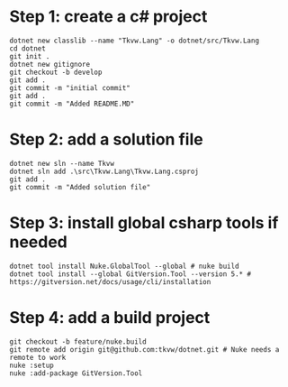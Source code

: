 # Step 1: create a c# project 

```
dotnet new classlib --name "Tkvw.Lang" -o dotnet/src/Tkvw.Lang
cd dotnet 
git init . 
dotnet new gitignore
git checkout -b develop
git add .
git commit -m "initial commit"
git add .
git commit -m "Added README.MD"
```

# Step 2: add a solution file

```
dotnet new sln --name Tkvw
dotnet sln add .\src\Tkvw.Lang\Tkvw.Lang.csproj
git add .
git commit -m "Added solution file"
```

# Step 3: install global csharp tools if needed

```shell
dotnet tool install Nuke.GlobalTool --global # nuke build
dotnet tool install --global GitVersion.Tool --version 5.* # https://gitversion.net/docs/usage/cli/installation
```

# Step 4: add a build project

```shell
git checkout -b feature/nuke.build
git remote add origin git@github.com:tkvw/dotnet.git # Nuke needs a remote to work 
nuke :setup
nuke :add-package GitVersion.Tool
```